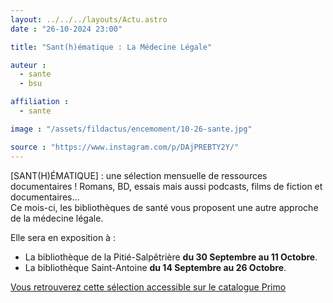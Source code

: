 ```yaml
---
layout: ../../../layouts/Actu.astro
date : "26-10-2024 23:00"

title: "Sant(h)ématique : La Médecine Légale"

auteur :
  - sante
  - bsu

affiliation :
  - sante

image : "/assets/fildactus/encemoment/10-26-sante.jpg"

source : "https://www.instagram.com/p/DAjPREBTY2Y/"
---
```


[SANT(H)ÉMATIQUE] : une sélection mensuelle de ressources documentaires ! Romans, BD, essais mais aussi podcasts, films de fiction et documentaires…  
Ce mois-ci, les bibliothèques de santé vous proposent une autre approche de la médecine légale.

Elle sera en exposition à :  
- La bibliothèque de la Pitié-Salpêtrière __du 30 Septembre au 11 Octobre__.
- La bibliothèque Saint-Antoine __du 14 Septembre au 26 Octobre__.  

[Vous retrouverez cette sélection accessible sur le catalogue Primo](https://sorbonne-universite.primo.exlibrisgroup.com/discovery/collectionDiscovery?vid=33BSU_INST:33BSU&collectionId=81321027110006616)